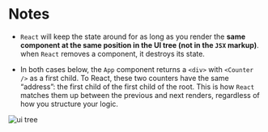 # Notes

- `React` will keep the state around for as long as you render the **same component at the same position in the UI tree (not in the `JSX` markup)**. when `React` removes a component, it destroys its state.

- In both cases below, the `App` component returns a `<div>` with `<Counter />` as a first child. To React, these two counters have the same “address”: the first child of the first child of the root. This is how `React` matches them up between the previous and next renders, regardless of how you structure your logic.

![ui tree](https://react.dev/_next/image?url=%2Fimages%2Fdocs%2Fdiagrams%2Fpreserving_state_same_component.dark.png&w=640&q=75)
